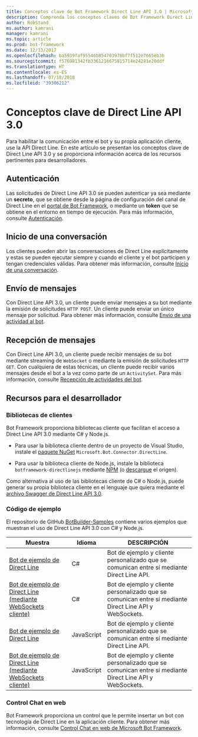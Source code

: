 ```yaml
---
title: Conceptos clave de Bot Framework Direct Line API 3.0 | Microsoft Docs
description: Comprenda los conceptos claves de Bot Framework Direct Line API 3.0.
author: RobStand
ms.author: kamrani
manager: kamrani
ms.topic: article
ms.prod: bot-framework
ms.date: 12/13/2017
ms.openlocfilehash: ba5939faf95546b854703978bf7f512e7665eb3b
ms.sourcegitcommit: f576981342fb3361216675815714e24281e20ddf
ms.translationtype: HT
ms.contentlocale: es-ES
ms.lasthandoff: 07/18/2018
ms.locfileid: "39306212"
---
```

# <a name="key-concepts-in-direct-line-api-30"></a>Conceptos clave de Direct Line API 3.0

Para habilitar la comunicación entre el bot y su propia aplicación cliente, use la API Direct Line. En este artículo se presentan los conceptos clave de Direct Line API 3.0 y se proporciona información acerca de los recursos pertinentes para desarrolladores.

## <a name="authentication"></a>Autenticación

Las solicitudes de Direct Line API 3.0 se pueden autenticar ya sea mediante un **secreto**, que se obtiene desde la página de configuración del canal de Direct Line en el <a href="https://dev.botframework.com/" target="_blank">portal de Bot Framework</a>, o mediante un **token**  que se obtiene en el entorno en tiempo de ejecución. Para más información, consulte [Autenticación](bot-framework-rest-direct-line-3-0-authentication.md).

## <a name="starting-a-conversation"></a>Inicio de una conversación

Los clientes pueden abrir las conversaciones de Direct Line explícitamente y estas se pueden ejecutar siempre y cuando el cliente y el bot participen y tengan credenciales válidas. Para obtener más información, consulte [Inicio de una conversación](bot-framework-rest-direct-line-3-0-start-conversation.md).

## <a name="sending-messages"></a>Envío de mensajes

Con Direct Line API 3.0, un cliente puede enviar mensajes a su bot mediante la emisión de solicitudes `HTTP POST`. Un cliente puede enviar un único mensaje por solicitud. Para obtener más información, consulte [Envío de una actividad al bot](bot-framework-rest-direct-line-3-0-send-activity.md).

## <a name="receiving-messages"></a>Recepción de mensajes

Con Direct Line API 3.0, un cliente puede recibir mensajes de su bot mediante streaming de `WebSocket` o mediante la emisión de solicitudes `HTTP GET`. Con cualquiera de estas técnicas, un cliente puede recibir varios mensajes desde el bot a la vez como parte de un `ActivitySet`. Para más información, consulte [Recepción de actividades del bot](bot-framework-rest-direct-line-3-0-receive-activities.md).

## <a name="developer-resources"></a>Recursos para el desarrollador

### <a name="client-libraries"></a>Bibliotecas de clientes

Bot Framework proporciona bibliotecas cliente que facilitan el acceso a Direct Line API 3.0 mediante C# y Node.js. 

- Para usar la biblioteca cliente dentro de un proyecto de Visual Studio, instale el <a href="https://www.nuget.org/packages/Microsoft.Bot.Connector.DirectLine" target="_blank">paquete NuGet</a> `Microsoft.Bot.Connector.DirectLine`. 

- Para usar la biblioteca cliente de Node.js, instale la biblioteca `botframework-directlinejs` mediante <a href="https://www.npmjs.com/package/botframework-directlinejs" target="_blank">NPM</a> (o <a href="https://github.com/Microsoft/BotFramework-DirectLineJS" target="_blank">descargue</a> el origen).

Como alternativa al uso de las bibliotecas cliente de C# o Node.js, puede generar su propia biblioteca cliente en el lenguaje que quiera mediante el <a href="https://docs.botframework.com/en-us/restapi/directline3/swagger.json" target="_blank">archivo Swagger de Direct Line API 3.0</a>.

### <a name="sample-code"></a>Código de ejemplo

El repositorio de GitHub <a href="https://github.com/Microsoft/BotBuilder-Samples" target="_blank">BotBuilder-Samples</a> contiene varios ejemplos que muestran el uso de Direct Line API 3.0 con C# y Node.js.

| Muestra | Idioma | DESCRIPCIÓN |
|----|----|----|
| <a href="https://github.com/Microsoft/BotBuilder-Samples/tree/master/CSharp/core-DirectLine" target="_blank">Bot de ejemplo de Direct Line</a> | C# | Bot de ejemplo y cliente personalizado que se comunican entre sí mediante Direct Line API. |
| <a href="https://github.com/Microsoft/BotBuilder-Samples/tree/master/CSharp/core-DirectLineWebSockets" target="_blank">Bot de ejemplo de Direct Line (mediante WebSockets cliente)</a> | C# | Bot de ejemplo y cliente personalizado que se comunican entre sí mediante Direct Line API y WebSockets. |
| <a href="https://github.com/Microsoft/BotBuilder-Samples/tree/master/Node/core-DirectLine" target="_blank">Bot de ejemplo de Direct Line</a> | JavaScript | Bot de ejemplo y cliente personalizado que se comunican entre sí mediante Direct Line API. |
| <a href="https://github.com/Microsoft/BotBuilder-Samples/tree/master/Node/core-DirectLineWebSockets" target="_blank">Bot de ejemplo de Direct Line (mediante WebSockets cliente)</a> | JavaScript | Bot de ejemplo y cliente personalizado que se comunican entre sí mediante Direct Line API y WebSockets. |

### <a name="web-chat-control"></a>Control Chat en web 

Bot Framework proporciona un control que le permite insertar un bot con tecnología de Direct Line en la aplicación cliente. Para obtener más información, consulte <a href="https://github.com/Microsoft/BotFramework-WebChat" target="_blank">Control Chat en web de Microsoft Bot Framework</a>.

